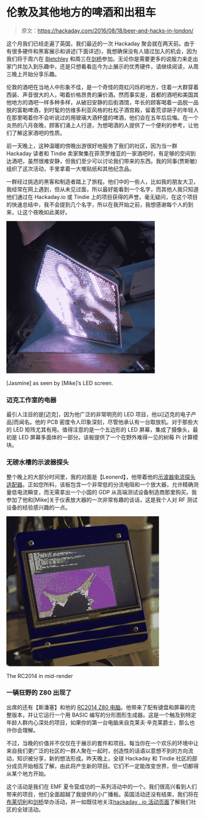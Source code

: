 # 伦敦及其他地方的啤酒和出租车

> 原文：<https://hackaday.com/2016/08/18/beer-and-hacks-in-london/>

这个月我们已经走遍了英国，我们最近的一次 Hackaday 聚会就在两天前。由于有很多硬件和黑客展示和讲述(下面详述)，我想确保没有人错过加入的机会，因为我们将于周六在 [Bletchley](https://hackaday.io/event/13187-uk-day-trip-the-national-museum-of-computing) 和周三在[剑桥](https://hackaday.io/event/13177-cambridge-bring-a-hack)参加。无论你是需要更多的说服力来走出家门并加入到乐趣中，还是只想看看迄今为止展示的优秀硬件，请继续阅读，从周三晚上开始分享乐趣。

伦敦的酒吧在当地人中形象不佳，是一个奇怪的霓虹闪烁的地方，住着一大群穿着西装、声音很大的人，喝着价格昂贵的廉价酒。然而事实是，首都的酒吧和美国其他地方的酒吧一样多种多样，从破旧安静的后街酒馆，年长的顾客喝着一品脱一品脱的富勒啤酒，到时髦的仿维多利亚风格的杜松子酒宫殿，留着荒谬胡子的年轻人在那里喝着你不会听说过的用玻璃大酒杯盛的啤酒，他们会在五年后后悔。在一个炎热的八月夜晚，顾客们涌上人行道，为想喝酒的人提供了一个便利的参考，让他们了解这家酒吧的性质。

前一天晚上，这种温暖的傍晚出游很好地服务了我们的社区，因为当一群 Hackaday 读者和 Tindie 卖家聚集在菲茨罗维亚的一家酒吧时，有足够的空间到达酒吧，虽然很难安静，但我们至少可以讨论我们带来的东西。我的同事(贾斯敏)组织了这次活动，手里拿着一大堆贴纸和其他纪念品。

一群经过挑选的黑客和制造者踏上了旅程。他们中的一些人，比如我的朋友大卫，我经常在网上遇到，但从未见过面，所以最好能看到一个名字，而其他人我只知道他们通过在 Hackaday.io 或 Tindie 上的项目获得的声誉。毫无疑问，在这个项目的快速总结中，我不会提到几个名字，所以在我开始之前，我想感谢每个人的到来，让这个夜晚如此美好。

[![[Jasmine] as seen by [Mike]'s LED screen.](img/5438ec94a4ab89bd6a5452227fe0954f.png)](https://hackaday.com/wp-content/uploads/2016/08/jasmine-on-screen.jpg)

[Jasmine] as seen by [Mike]’s LED screen.

### 迈克工作室的电器

最引人注目的是[迈克]，因为他广泛的非常明亮的 LED 项目，他以[迈克的电子产品]而闻名。他的 PCB 密度令人印象深刻，尽管他承认有一台取放机。对于那些大的 LED 矩阵尤其有用。值得注意的是一个五边形的 LED 屏幕，集成了摄像头，最初是 LED 屏幕多面体的一部分。该板提供了一个在野外难得一见的树莓 Pi 计算模块。

### 无磅水槽的示波器探头

整个晚上的大部分时间里，我的对面是【Leonerd】，他带着他的[示波器电流探头适配器](https://www.tindie.com/products/leonerd/oscilloscope-current-probe-adapter/)。正如您所料，该板包含一个非常低的分流电阻和一个放大器，允许精确测量低电流瞬变，而无需拿出一个小国的 GDP 从高端测试设备制造商那里购买。我参加了他和[Mike]关于仪表放大器的一次非常有趣的谈话，这是我个人对 RF 测试设备的经验感兴趣的一点。

[![The RC2014 in mid-render](img/5e2ad5f54803d0727b046d78e3d5add7.png)](https://hackaday.com/wp-content/uploads/2016/08/rc2014-render.jpg)

The RC2014 in mid-render

### 一辆狂野的 Z80 出现了

出席的还有【斯潘塞】和他的 [RC2014 Z80 电脑](http://rc2014.co.uk/)。他带来了配有键盘和屏幕的完整版本，并让它运行一个用 BASIC 编写的分形图形生成器。这是一个触及到特定年龄人群内心深处的项目，如果你的第一台电脑来自克莱夫·辛克莱爵士，那么也许你会理解。

不过，当晚的价值并不仅仅在于展示的套件和项目。每当你在一个欢乐的环境中让来自我们更广泛的社区的一群人聚在一起时，创造性的话语以意想不到的方向流动，知识被分享，新的想法形成。昨天晚上，全球 Hackaday 和 Tindie 社区的部分成员开始相互了解，由此将产生新的项目。它们不一定能改变世界，但一切都得从某个地方开始。

这个活动是我们在 EMF 夏令营成功的一系列活动中的一个。我们很高兴看到人们带来的项目，他们全面超越了我提供的小广播板。英国活动还没有结束，我们将在[布莱切利](https://hackaday.io/event/13187-uk-day-trip-the-national-museum-of-computing)和[剑桥](https://hackaday.io/event/13177-cambridge-bring-a-hack)举办活动，并一如既往地关注[hackaday . io 活动页面](https://hackaday.io/events)了解我们社区的全球活动。